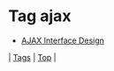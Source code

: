 <!--
title: Tag ajax
date: 2020-06-28T15:26:58.963Z
tags:
-->
# Tag ajax

 * [AJAX Interface Design](62909278061.md)

| [Tags](tags.md) | [Top](index.md) |
